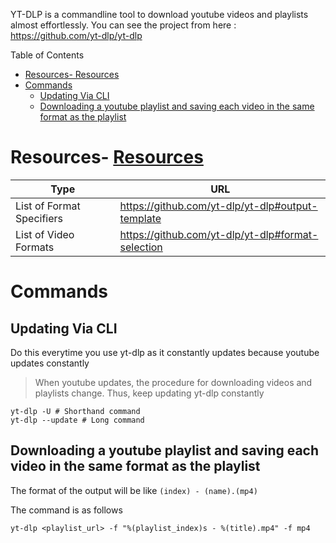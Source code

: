YT-DLP is a commandline tool to download youtube videos and playlists almost effortlessly. You can see the project from here : https://github.com/yt-dlp/yt-dlp

Table of Contents
- [Resources- Resources](#resources--resources)
- [Commands](#commands)
  - [Updating Via CLI](#updating-via-cli)
  - [Downloading a youtube playlist and saving each video in the same format as the playlist](#downloading-a-youtube-playlist-and-saving-each-video-in-the-same-format-as-the-playlist)

# Resources- [Resources](#resources)

| Type | URL |
| ----------------- | ------------------- | 
| List of Format Specifiers | https://github.com/yt-dlp/yt-dlp#output-template |
| List of Video Formats | https://github.com/yt-dlp/yt-dlp#format-selection |

# Commands

## Updating Via CLI
Do this everytime you use yt-dlp as it constantly updates because youtube updates constantly
> When youtube updates, the procedure for downloading videos and playlists change. Thus, keep updating yt-dlp constantly

```
yt-dlp -U # Shorthand command
yt-dlp --update # Long command
```

## Downloading a youtube playlist and saving each video in the same format as the playlist
The format of the output will be like
`(index) - (name).(mp4)`

The command is as follows
```
yt-dlp <playlist_url> -f "%(playlist_index)s - %(title).mp4" -f mp4
```
